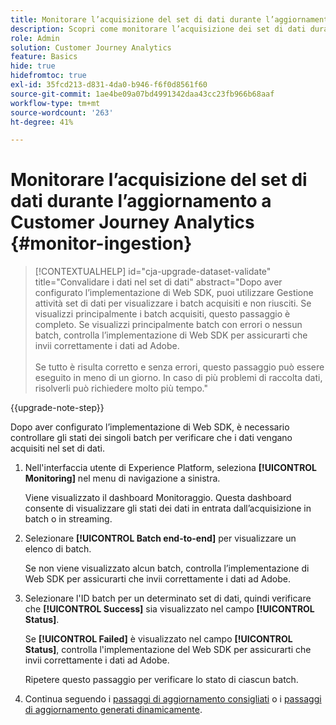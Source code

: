 ```yaml
---
title: Monitorare l’acquisizione del set di dati durante l’aggiornamento a Customer Journey Analytics
description: Scopri come monitorare l’acquisizione dei set di dati durante l’aggiornamento a Customer Journey Analytics
role: Admin
solution: Customer Journey Analytics
feature: Basics
hide: true
hidefromtoc: true
exl-id: 35fcd213-d831-4da0-b946-f6f0d8561f60
source-git-commit: 1ae4be09a07bd4991342daa43cc23fb966b68aaf
workflow-type: tm+mt
source-wordcount: '263'
ht-degree: 41%

---
```


# Monitorare l’acquisizione del set di dati durante l’aggiornamento a Customer Journey Analytics {#monitor-ingestion}

<!-- markdownlint-disable MD034 -->

>[!CONTEXTUALHELP]
>id="cja-upgrade-dataset-validate"
>title="Convalidare i dati nel set di dati"
>abstract="Dopo aver configurato l’implementazione di Web SDK, puoi utilizzare Gestione attività set di dati per visualizzare i batch acquisiti e non riusciti. Se visualizzi principalmente i batch acquisiti, questo passaggio è completo. Se visualizzi principalmente batch con errori o nessun batch, controlla l’implementazione di Web SDK per assicurarti che invii correttamente i dati ad Adobe.<br><br>Se tutto è risulta corretto e senza errori, questo passaggio può essere eseguito in meno di un giorno. In caso di più problemi di raccolta dati, risolverli può richiedere molto più tempo."

<!-- markdownlint-enable MD034 -->

{{upgrade-note-step}}

<!-- Should we single source this instead of duplicate it? The following steps were copied from: /help/data-ingestion/aepwebsdk.md-->

Dopo aver configurato l’implementazione di Web SDK, è necessario controllare gli stati dei singoli batch per verificare che i dati vengano acquisiti nel set di dati.

1. Nell&#39;interfaccia utente di Experience Platform, seleziona **[!UICONTROL Monitoring]** nel menu di navigazione a sinistra.

   Viene visualizzato il dashboard Monitoraggio. Questa dashboard consente di visualizzare gli stati dei dati in entrata dall’acquisizione in batch o in streaming.

   <!-- insert screenshot -->

1. Selezionare **[!UICONTROL Batch end-to-end]** per visualizzare un elenco di batch.

   Se non viene visualizzato alcun batch, controlla l’implementazione di Web SDK per assicurarti che invii correttamente i dati ad Adobe.

   <!-- insert screenshot -->

1. Selezionare l&#39;ID batch per un determinato set di dati, quindi verificare che **[!UICONTROL Success]** sia visualizzato nel campo **[!UICONTROL Status]**.

   Se **[!UICONTROL Failed]** è visualizzato nel campo **[!UICONTROL Status]**, controlla l&#39;implementazione del Web SDK per assicurarti che invii correttamente i dati ad Adobe.

   Ripetere questo passaggio per verificare lo stato di ciascun batch.

1. Continua seguendo i [passaggi di aggiornamento consigliati](/help/getting-started/cja-upgrade/cja-upgrade-recommendations.md#recommended-upgrade-steps-for-most-organizations) o i [passaggi di aggiornamento generati dinamicamente](https://gigazelle.github.io/cja-ttv/).

